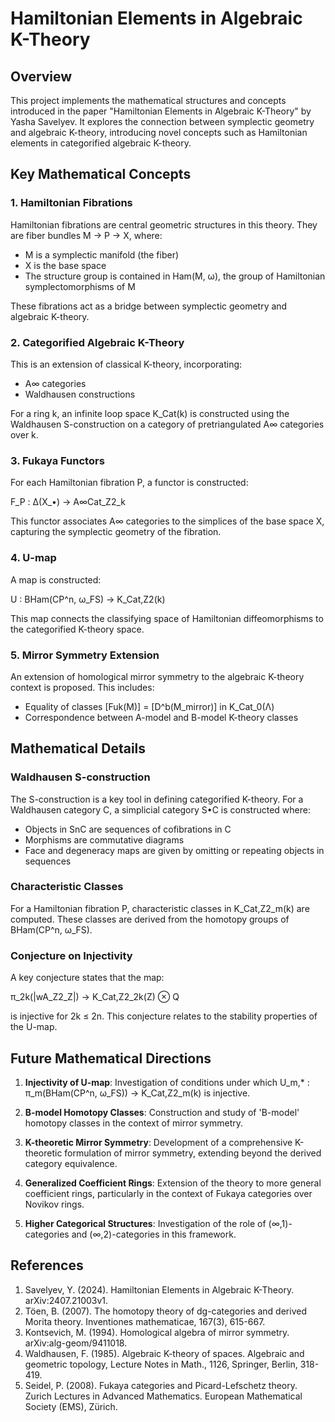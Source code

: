 # Hamiltonian Elements in Algebraic K-Theory

## Overview

This project implements the mathematical structures and concepts introduced in the paper "Hamiltonian Elements in Algebraic K-Theory" by Yasha Savelyev. It explores the connection between symplectic geometry and algebraic K-theory, introducing novel concepts such as Hamiltonian elements in categorified algebraic K-theory.

## Key Mathematical Concepts

### 1. Hamiltonian Fibrations

Hamiltonian fibrations are central geometric structures in this theory. They are fiber bundles ֒M → P → X, where:
- M is a symplectic manifold (the fiber)
- X is the base space
- The structure group is contained in Ham(M, ω), the group of Hamiltonian symplectomorphisms of M

These fibrations act as a bridge between symplectic geometry and algebraic K-theory.

### 2. Categorified Algebraic K-Theory

This is an extension of classical K-theory, incorporating:
- A∞ categories
- Waldhausen constructions

For a ring k, an infinite loop space K_Cat(k) is constructed using the Waldhausen S-construction on a category of pretriangulated A∞ categories over k.

### 3. Fukaya Functors

For each Hamiltonian fibration P, a functor is constructed:

F_P : Δ(X_•) → A∞Cat_Z2_k

This functor associates A∞ categories to the simplices of the base space X, capturing the symplectic geometry of the fibration.

### 4. U-map

A map is constructed:

U : BHam(CP^n, ω_FS) → K_Cat,Z2(k)

This map connects the classifying space of Hamiltonian diffeomorphisms to the categorified K-theory space.

### 5. Mirror Symmetry Extension

An extension of homological mirror symmetry to the algebraic K-theory context is proposed. This includes:
- Equality of classes [Fuk(M)] = [D^b(M_mirror)] in K_Cat_0(Λ)
- Correspondence between A-model and B-model K-theory classes

## Mathematical Details

### Waldhausen S-construction

The S-construction is a key tool in defining categorified K-theory. For a Waldhausen category C, a simplicial category S•C is constructed where:
- Objects in SnC are sequences of cofibrations in C
- Morphisms are commutative diagrams
- Face and degeneracy maps are given by omitting or repeating objects in sequences

### Characteristic Classes

For a Hamiltonian fibration P, characteristic classes in K_Cat,Z2_m(k) are computed. These classes are derived from the homotopy groups of BHam(CP^n, ω_FS).

### Conjecture on Injectivity

A key conjecture states that the map:

π_2k(|wA_Z2_Z|) → K_Cat,Z2_2k(Z) ⊗ Q

is injective for 2k ≤ 2n. This conjecture relates to the stability properties of the U-map.

## Future Mathematical Directions

1. **Injectivity of U-map**: Investigation of conditions under which U_m,* : π_m(BHam(CP^n, ω_FS)) → K_Cat,Z2_m(k) is injective.

2. **B-model Homotopy Classes**: Construction and study of 'B-model' homotopy classes in the context of mirror symmetry.

3. **K-theoretic Mirror Symmetry**: Development of a comprehensive K-theoretic formulation of mirror symmetry, extending beyond the derived category equivalence.

4. **Generalized Coefficient Rings**: Extension of the theory to more general coefficient rings, particularly in the context of Fukaya categories over Novikov rings.

5. **Higher Categorical Structures**: Investigation of the role of (∞,1)-categories and (∞,2)-categories in this framework.

## References

1. Savelyev, Y. (2024). Hamiltonian Elements in Algebraic K-Theory. arXiv:2407.21003v1.
2. Töen, B. (2007). The homotopy theory of dg-categories and derived Morita theory. Inventiones mathematicae, 167(3), 615-667.
3. Kontsevich, M. (1994). Homological algebra of mirror symmetry. arXiv:alg-geom/9411018.
4. Waldhausen, F. (1985). Algebraic K-theory of spaces. Algebraic and geometric topology, Lecture Notes in Math., 1126, Springer, Berlin, 318-419.
5. Seidel, P. (2008). Fukaya categories and Picard-Lefschetz theory. Zurich Lectures in Advanced Mathematics. European Mathematical Society (EMS), Zürich.